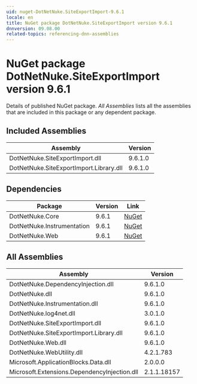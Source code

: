 ```yaml
---
uid: nuget-DotNetNuke.SiteExportImport-9.6.1
locale: en
title: NuGet package DotNetNuke.SiteExportImport version 9.6.1
dnnversion: 09.08.00
related-topics: referencing-dnn-assemblies
---
```


# NuGet package DotNetNuke.SiteExportImport version 9.6.1
Details of published NuGet package.
*All Assemblies* lists all the assemblies that are included in this package or any dependent package.

## Included Assemblies

|Assembly|Version|
|---|---|
|DotNetNuke.SiteExportImport.dll|9.6.1.0|
|DotNetNuke.SiteExportImport.Library.dll|9.6.1.0|

## Dependencies

|Package|Version|Link|
|---|---|---|
|DotNetNuke.Core|9.6.1|[NuGet](https://www.nuget.org/packages/DotNetNuke.Core/9.6.1)|
|DotNetNuke.Instrumentation|9.6.1|[NuGet](https://www.nuget.org/packages/DotNetNuke.Instrumentation/9.6.1)|
|DotNetNuke.Web|9.6.1|[NuGet](https://www.nuget.org/packages/DotNetNuke.Web/9.6.1)|

## All Assemblies

|Assembly|Version|
|---|---|
|DotNetNuke.DependencyInjection.dll|9.6.1.0|
|DotNetNuke.dll|9.6.1.0|
|DotNetNuke.Instrumentation.dll|9.6.1.0|
|DotNetNuke.log4net.dll|3.0.1.0|
|DotNetNuke.SiteExportImport.dll|9.6.1.0|
|DotNetNuke.SiteExportImport.Library.dll|9.6.1.0|
|DotNetNuke.Web.dll|9.6.1.0|
|DotNetNuke.WebUtility.dll|4.2.1.783|
|Microsoft.ApplicationBlocks.Data.dll|2.0.0.0|
|Microsoft.Extensions.DependencyInjection.dll|2.1.1.18157|

